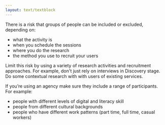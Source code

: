 ```yaml
---
layout: text/textblock
---
```


There is a risk that groups of people can be included or excluded, depending on:
- what the activity is
- when you schedule the sessions 
- where you do the research
- the method you use to recruit your users

Limit this risk by using a variety of research activities and recruitment approaches. For example, don't just rely on interviews in Discovery stage. Do some contextual research with with users of existing services.

If you’re using an agency make sure they include a range of participants. For example:
- people with different levels of digital and literacy skill
- people from different cultural backgrounds
- people who have different work patterns (part time, full time, casual workers)
